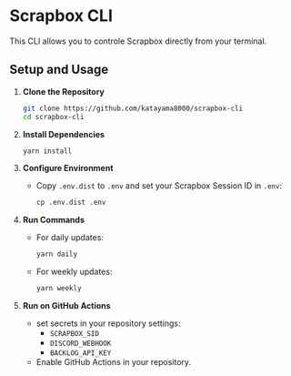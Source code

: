 # Scrapbox CLI

This CLI allows you to controle Scrapbox directly from your terminal.

## Setup and Usage

1. **Clone the Repository**

   ```bash
   git clone https://github.com/katayama8000/scrapbox-cli
   cd scrapbox-cli
   ```

2. **Install Dependencies**

   ```bash
   yarn install
   ```

3. **Configure Environment**

   - Copy `.env.dist` to `.env` and set your Scrapbox Session ID in `.env`:
     ```bash
     cp .env.dist .env
     ```

4. **Run Commands**
   - For daily updates:
     ```bash
     yarn daily
     ```
   - For weekly updates:
     ```bash
     yarn weekly
     ```

5. **Run on GitHub Actions**
   - set secrets in your repository settings:
     - `SCRAPBOX_SID`
     - `DISCORD_WEBHOOK`
     - `BACKLOG_API_KEY`
   - Enable GitHub Actions in your repository.

